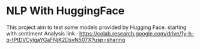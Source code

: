 # NLP With HuggingFace
This project aim to test some models provided by Hugging Face. starting with sentiment Analysis
link : https://colab.research.google.com/drive/1y-h-q-tPtDVCylgaYGaFNjK2DsvN507X?usp=sharing

